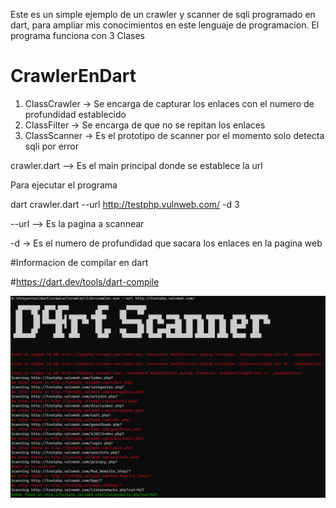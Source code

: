 

Este es un simple ejemplo de un crawler y scanner de sqli programado en dart, para ampliar mis conocimientos en este lenguaje de programacion.
El programa funciona con 3 Clases

# CrawlerEnDart

1. ClassCrawler -> Se encarga de capturar los enlaces con el numero de profundidad establecido
2. ClassFilter -> Se encarga de que no se repitan los enlaces
3. ClassScanner -> Es el prototipo de scanner por el momento solo detecta sqli por error

crawler.dart --> Es el main principal donde se establece la url 


Para ejecutar el programa

dart crawler.dart --url http://testphp.vulnweb.com/ -d 3

--url --> Es la pagina a scannear

-d -> Es el numero de profundidad que sacara los enlaces en la pagina web


#Informacion de compilar en dart

#https://dart.dev/tools/dart-compile



![Alt text](image.png)
